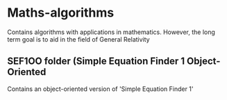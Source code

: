 # Maths-algorithms
Contains algorithms with applications in mathematics. However, the long term goal is to aid in the field of General Relativity

## SEF1OO folder (Simple Equation Finder 1 Object-Oriented
Contains an object-oriented version of 'Simple Equation Finder 1'
